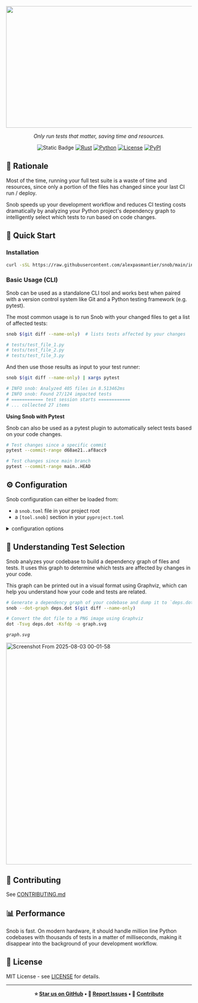 <div align="center">
    <img width="1280" height="329" alt="snob-logo" src="https://github.com/user-attachments/assets/35b937de-2cee-4f7e-b399-0cbe92f77c35" />

_Only run tests that matter, saving time and resources._

![Static Badge](https://img.shields.io/badge/alpha-cyan?label=state)
[![Rust](https://img.shields.io/badge/rust-1.88+-green.svg)](https://www.rust-lang.org)
[![Python](https://img.shields.io/badge/python-3.9+-blue.svg)](https://www.python.org)
[![License](https://img.shields.io/badge/license-MIT-green.svg)](LICENSE)
[![PyPI](https://img.shields.io/pypi/v/pytest-snob.svg)](https://pypi.org/project/pytest-snob/)

</div>

## 📖 Rationale

Most of the time, running your full test suite is a waste of time and resources, since only a portion of the files has changed since your last CI run / deploy.

Snob speeds up your development workflow and reduces CI testing costs dramatically by analyzing your Python project's dependency graph to intelligently select which tests to run based on code changes.

## 🚀 Quick Start

### Installation

```bash
curl -sSL https://raw.githubusercontent.com/alexpasmantier/snob/main/install.sh | bash
```

### Basic Usage (CLI)

Snob can be used as a standalone CLI tool and works best when paired with a version control system like Git and a Python testing framework (e.g. pytest).

The most common usage is to run Snob with your changed files to get a list of affected tests:

```bash
snob $(git diff --name-only)  # lists tests affected by your changes

# tests/test_file_1.py
# tests/test_file_2.py
# tests/test_file_3.py
```

And then use those results as input to your test runner:

```bash
snob $(git diff --name-only) | xargs pytest

# INFO snob: Analyzed 405 files in 8.513462ms
# INFO snob: Found 27/124 impacted tests
# ============ test session starts ============
# ... collected 27 items
```

**Using Snob with Pytest**

Snob can also be used as a pytest plugin to automatically select tests based on your code changes.

```bash
# Test changes since a specific commit
pytest --commit-range d68ae21..af8acc9

# Test changes since main branch
pytest --commit-range main..HEAD
```

## ⚙️ Configuration

Snob configuration can either be loaded from:

- a `snob.toml` file in your project root
- a `[tool.snob]` section in your `pyproject.toml`

<details>
<summary>configuration options</summary>

```toml
[general]
# Logging verbosity (0=error, 1=warn, 2=info, 3=debug, 4=trace)
verbosity_level = 2
# Whether to disable all logging output
quiet = false

[files]
# The files listed here will be ignored by snob when crawling the workspace.
# This can be useful for excluding generated files, migrations, or scripts that don't affect the project's dependency graph.
ignores = [
    "migrations/**/*.py",
    "scripts/**/*.py",
    "**/generated_*.py"
]

# The files listed here will trigger all tests when changed.
# This is useful for critical files like `conftest.py`, `pytest.ini`, or `requirements.txt` for which you want to
# rerun the entire test suite.
run-all-tests-on-change = [
    "conftest.py",
    "pytest.ini",
    "requirements.txt"
]

[tests]
# These test files will always be run, regardless of changes.
# This is useful for health checks, smoke tests, or critical tests that should always run.
always-run = [
    "tests/health_check.py",
    "tests/smoke_test.py"
]

# These test files will never be run automatically by snob, but can still be run manually.
# This can be useful for long-running tests, integration tests, or tests that require special setup which you do not
# wish to run without deciding to do so explicitly.
ignores = [
"tests/slow/**/*.py",
"tests/integration/external_api_*.py"
]
```

**Alternative: Use `pyproject.toml`**

Same format as above, but placed under the `[tool.snob]` section:

```toml
[tool.snob]
verbosity_level = 1

[tool.snob.files]
ignores = ["migrations/**/*.py"]

[tool.snob.tests]
always-run = ["tests/smoke_test.py"]
```

</details>

## 🧪 Understanding Test Selection

Snob analyzes your codebase to build a dependency graph of files and tests. It uses this graph to determine which tests
are affected by changes in your code.

This graph can be printed out in a visual format using Graphviz, which can help you understand how your code and tests
are related.

```bash
# Generate a dependency graph of your codebase and dump it to `deps.dot`
snob --dot-graph deps.dot $(git diff --name-only)

# Convert the dot file to a PNG image using Graphviz
dot -Tsvg deps.dot -Ksfdp -o graph.svg
```

_`graph.svg`_

<div align="left">
    <img width="600" alt="Screenshot From 2025-08-03 00-01-58" src="https://github.com/user-attachments/assets/35e6c73f-1968-4170-b736-7a7c979b443d" />
</div>

## 🤝 Contributing

See [CONTRIBUTING.md](CONTRIBUTING.md)

## 📊 Performance

Snob is fast. On modern hardware, it should handle million line Python codebases with thousands of tests in a matter of milliseconds, making it disappear into the background of your development workflow.

## 📄 License

MIT License - see [LICENSE](LICENSE) for details.

---

<div align="center">

**⭐ [Star us on GitHub](https://githugb.com/alexpasmantier/snob) • 🐛 [Report Issues](https://github.com/alexpasmantier/snob/issues) • 🤝 [Contribute](CONTRIBUTING.md)**

</div>
